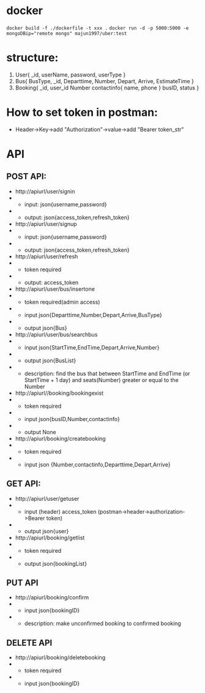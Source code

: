 # docker
`docker build -f ./dockerfile -t xxx .`
`docker run -d -p 5000:5000 -e mongoDBip="remote mongo" majun1997/uber:test`
# structure:
1. User{
    _id,
    userName,
    password,
    userType
}
2. Bus{
    BusType,
    _id,
    Departtime,
    Number,
    Depart,
    Arrive,
    EstimateTime
}
3. Booking{
    _id,
    user_id
    Number
    contactinfo{
        name,
        phone
    }
    busID,
    status
}
# How to set token in postman:
* Header->Key->add "Authorization"->value->add "Bearer token_str"
# API
## POST API:
* http://apiurl/user/signin
* * input: json{username,password}
* * output: json{access_token,refresh_token}
* http://apiurl/user/signup
* * input: json{username,password}
* * output: json{access_token,refresh_token}
* http://apiurl/user/refresh
* * token required
* * output: access_token
* http://apiurl/user/bus/insertone
* * token required(admin access)
* * input json{Departtime,Number,Depart,Arrive,BusType}
* * output json{Bus}
* http://apiurl/user/bus/searchbus
* * input json{StartTime,EndTime,Depart,Arrive,Number}
* * output json{BusList}
* * description: find the bus that between StartTime and EndTime (or StartTime + 1 day) and seats(Number) greater or equal to the Number
* http://apiurl//booking/bookingexist
* * token required
* * input json{busID,Number,contactinfo}
* * output None
* http://apiurl/booking/createbooking
* * token required
* * input json {Number,contactinfo,Departtime,Depart,Arrive}
## GET API:
* http://apiurl/user/getuser
* * input (header) access_token (postman->header->authorization->Bearer token)
* * output json{user}
* http://apiurl/booking/getlist
* * token required
* * output json{bookingList}
## PUT API
* http://apiurl/booking/confirm
* * input json{bookingID}
* * description: make unconfirmed booking to confirmed booking
## DELETE API
* http://apiurl/booking/deletebooking
* * token required
* * input json{bookingID}